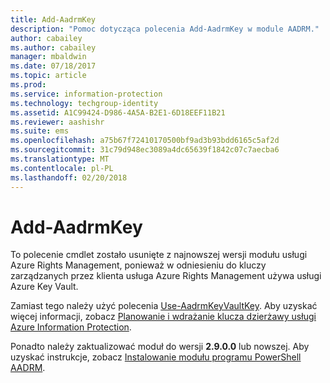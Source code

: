```yaml
---
title: Add-AadrmKey
description: "Pomoc dotycząca polecenia Add-AadrmKey w module AADRM."
author: cabailey
ms.author: cabailey
manager: mbaldwin
ms.date: 07/18/2017
ms.topic: article
ms.prod: 
ms.service: information-protection
ms.technology: techgroup-identity
ms.assetid: A1C99424-D986-4A5A-B2E1-6D18EEF11B21
ms.reviewer: aashishr
ms.suite: ems
ms.openlocfilehash: a75b67f72410170500bf9ad3b93bdd6165c5af2d
ms.sourcegitcommit: 31c79d948ec3089a4dc65639f1842c07c7aecba6
ms.translationtype: MT
ms.contentlocale: pl-PL
ms.lasthandoff: 02/20/2018
---
```

# <a name="add-aadrmkey"></a>Add-AadrmKey

To polecenie cmdlet zostało usunięte z najnowszej wersji modułu usługi Azure Rights Management, ponieważ w odniesieniu do kluczy zarządzanych przez klienta usługa Azure Rights Management używa usługi Azure Key Vault.

Zamiast tego należy użyć polecenia [Use-AadrmKeyVaultKey](/powershell/module/aadrm/use-aadrmkeyvaultkey). Aby uzyskać więcej informacji, zobacz [Planowanie i wdrażanie klucza dzierżawy usługi Azure Information Protection](../plan-design/plan-implement-tenant-key.md).

Ponadto należy zaktualizować moduł do wersji **2.9.0.0** lub nowszej. Aby uzyskać instrukcje, zobacz [Instalowanie modułu programu PowerShell AADRM](install-powershell.md).

